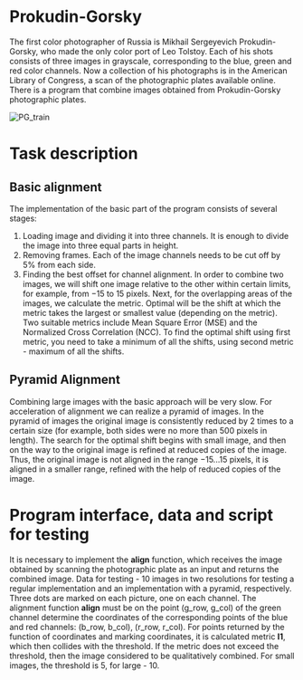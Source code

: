 # Prokudin-Gorsky
The first color photographer of Russia is Mikhail Sergeyevich Prokudin-Gorsky, who made the only color port of Leo Tolstoy. Each of his shots consists of three images in grayscale, corresponding to the blue, green and red color channels. Now
a collection of his photographs is in the American Library of Congress, a scan of the photographic plates available online. There is a program that combine images obtained from Prokudin-Gorsky photographic plates.

![PG_train](https://github.com/sibsonya/Computer-vision/blob/master/PG_train.png)

# Task description
## Basic alignment
The implementation of the basic part of the program consists of several stages:
1. Loading image and dividing it into three channels. It is enough to divide the image into three equal parts in height.
2. Removing frames. Each of the image channels needs to be cut off by 5% from each side.
3. Finding the best offset for channel alignment. In order to combine two images, we will shift one image relative to the other within certain limits, for example, from −15 to 15 pixels. Next, for the overlapping areas of the images, we calculate the metric. Optimal will be the shift at which the metric takes the largest or smallest value (depending on the metric). Two suitable metrics include Mean Square Error (MSE) and the Normalized Cross Correlation (NCC). To find the optimal shift using first metric, you need to take a minimum of all the shifts, using second metric - maximum of all the shifts.

## Pyramid Alignment
Combining large images with the basic approach will be very slow. For acceleration of alignment we can realize a pyramid of images. In the pyramid of images the original image is consistently reduced by 2 times to a certain size (for example, both sides were no more than 500 pixels in length). The search for the optimal shift begins with small image, and then on the way to the original image is refined at reduced copies of the image. Thus, the original image is not aligned in the range
−15...15 pixels, it is aligned in a smaller range, refined with the help of reduced copies of the image.

# Program interface, data and script for testing
It is necessary to implement the **align** function, which receives the image obtained by scanning the photographic plate as an input and returns the combined image. Data for testing - 10 images in two resolutions for testing a regular implementation and an implementation with a pyramid, respectively. Three dots are marked on each picture, one on each channel. The alignment function **align** must be on the point (g_row, g_col) of the green channel determine the coordinates of the corresponding points of the blue and red channels: (b_row, b_col), (r_row, r_col). For points returned by the function of coordinates and marking coordinates, it is calculated metric **l1**, which then collides with the threshold. If the metric does not exceed the threshold, then the image considered to be qualitatively combined. For small images, the threshold is 5, for large - 10.
